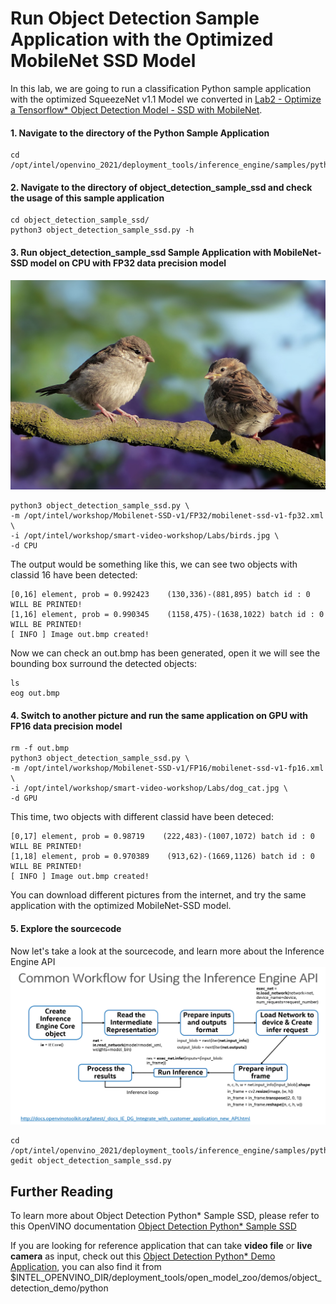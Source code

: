 # Run Object Detection Sample Application with the Optimized MobileNet SSD Model 

In this lab, we are going to run a classification Python sample application with the optimized SqueezeNet v1.1 Model we converted in [Lab2 - Optimize a Tensorflow* Object Detection Model - SSD with MobileNet](./Optimize_Tensorflow_Mobilenet-SSD.md).
 
#### 1. Navigate to the directory of the Python Sample Application 
 	
	cd /opt/intel/openvino_2021/deployment_tools/inference_engine/samples/python

#### 2. Navigate to the directory of object_detection_sample_ssd and check the usage of this sample application

	cd object_detection_sample_ssd/
	python3 object_detection_sample_ssd.py -h

#### 3. Run object_detection_sample_ssd Sample Application with MobileNet-SSD model on CPU with FP32 data precision model
![Bird](./birds.jpg)

	python3 object_detection_sample_ssd.py \
	-m /opt/intel/workshop/Mobilenet-SSD-v1/FP32/mobilenet-ssd-v1-fp32.xml \
	-i /opt/intel/workshop/smart-video-workshop/Labs/birds.jpg \
	-d CPU  

The output would be something like this, we can see two objects with classid 16 have been detected:

	[0,16] element, prob = 0.992423    (130,336)-(881,895) batch id : 0 WILL BE PRINTED!
	[1,16] element, prob = 0.990345    (1158,475)-(1638,1022) batch id : 0 WILL BE PRINTED!
	[ INFO ] Image out.bmp created!

Now we can check an out.bmp has been generated, open it we will see the bounding box surround the detected objects:

	ls
	eog out.bmp
	

#### 4. Switch to another picture and run the same application on GPU with FP16 data precision model

	rm -f out.bmp
	python3 object_detection_sample_ssd.py \
	-m /opt/intel/workshop/Mobilenet-SSD-v1/FP16/mobilenet-ssd-v1-fp16.xml \
	-i /opt/intel/workshop/smart-video-workshop/Labs/dog_cat.jpg \
	-d GPU  

This time, two objects with different classid have been deteced:

	[0,17] element, prob = 0.98719    (222,483)-(1007,1072) batch id : 0 WILL BE PRINTED!
	[1,18] element, prob = 0.970389    (913,62)-(1669,1126) batch id : 0 WILL BE PRINTED!
	[ INFO ] Image out.bmp created!

You can download different pictures from the internet, and try the same application with the optimized MobileNet-SSD model.

#### 5. Explore the sourcecode
Now let's take a look at the sourcecode, and learn more about the Inference Engine API
![IE_workflow](../images/IE_workflow.png)

	cd /opt/intel/openvino_2021/deployment_tools/inference_engine/samples/python/object_detection_sample_ssd
	gedit object_detection_sample_ssd.py


## Further Reading
To learn more about Object Detection Python* Sample SSD, please refer to this OpenVINO documentation [Object Detection Python* Sample SSD](https://docs.openvinotoolkit.org/latest/openvino_inference_engine_ie_bridges_python_sample_object_detection_sample_ssd_README.html)

If you are looking for reference application that can take **video file** or **live camera** as input, check out this [Object Detection Python* Demo Application](https://github.com/openvinotoolkit/open_model_zoo/blob/master/demos/object_detection_demo/python/README.md), you can also find it from $INTEL_OPENVINO_DIR/deployment_tools/open_model_zoo/demos/object_detection_demo/python
